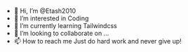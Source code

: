 - 👋 Hi, I’m @Etash2010
- 👀 I’m interested in Coding
- 🌱 I’m currently learning Tailwindcss
- 💞️ I’m looking to collaborate on ...
- 📫 How to reach me Just do hard work and never give up!

<!---
Etash2010/Etash2010 is a ✨ special ✨ repository because its `README.md` (this file) appears on your GitHub profile.
You can click the Preview link to take a look at your changes.
--->
